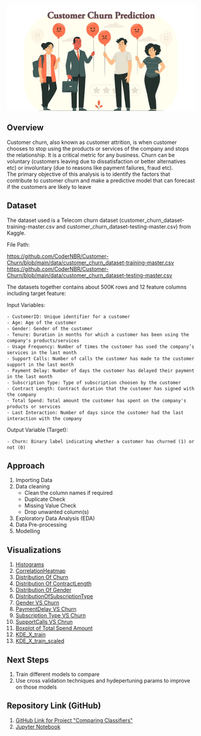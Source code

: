 ![](images/CustomerChrun.png)

## Overview

Customer churn, also known as customer attrition, is when customer chooses to stop using the products or services of the company and stops the relationship. It is a critical metric for any business. Churn can be voluntary (customers leaving due to dissatisfaction or better alternatives etc) or involuntary (due to reasons like payment failures, fraud etc).  
The primary objective of this analysis is to identify the factors that contribute to customer churn and make a predictive model that can forecast if the customers are likely to leave 

## Dataset

The dataset used is a Telecom churn dataset (customer_churn_dataset-training-master.csv and customer_churn_dataset-testing-master.csv) from Kaggle.

File Path:  

https://github.com/CoderNBR/Customer-Churn/blob/main/data/customer_churn_dataset-training-master.csv  
https://github.com/CoderNBR/Customer-Churn/blob/main/data/customer_churn_dataset-testing-master.csv

The datasets together contains about 500K rows and 12 feature columns including target feature:

Input Variables:

    - CustomerID: Unique identifier for a customer
    - Age: Age of the customer
    - Gender: Gender of the customer
    - Tenure: Duration in months for which a customer has been using the company's products/services
    - Usage Frequency: Number of times the customer has used the company’s services in the last month
    - Support Calls: Number of calls the customer has made to the customer support in the last month
    - Payment Delay: Number of days the customer has delayed their payment in the last month
    - Subscription Type: Type of subscription choosen by the customer
    - Contract Length: Contract duration that the customer has signed with the company
    - Total Spend: Total amount the customer has spent on the company's products or services
    - Last Interaction: Number of days since the customer had the last interaction with the company

Output Variable (Target):

    - Churn: Binary label indicating whether a customer has churned (1) or not (0) 

## Approach

1. Importing Data
2. Data cleaning
    - Clean the column names if required
    - Duplicate Check
    - Missing Value Check
    - Drop unwanted column(s)
3. Exploratory Data Analysis (EDA)
4. Data Pre-processing
5. Modelling


## Visualizations

1. [Histograms](https://github.com/CoderNBR/Customer-Churn/blob/main/images/Histograms.png)
2. [CorrelationHeatmap](https://github.com/CoderNBR/Customer-Churn/blob/main/images/CorrelationHeatmap.png)
3. [Distribution Of Churn](https://github.com/CoderNBR/Customer-Churn/blob/main/images/DistributionOfChurn.png)
4. [Distribution Of ContractLength](https://github.com/CoderNBR/Customer-Churn/blob/main/images/DistributionOfContractLength.png)
5. [Distribution Of Gender](https://github.com/CoderNBR/Customer-Churn/blob/main/images/DistributionOfGender.png)
6. [DistributionOfSubscriptionType](https://github.com/CoderNBR/Customer-Churn/blob/main/images/DistributionOfSubscriptionType.png)
7. [Gender VS Churn](https://github.com/CoderNBR/Customer-Churn/blob/main/images/GenderVSChurn.png)
8. [PaymentDelay VS Churn](https://github.com/CoderNBR/Customer-Churn/blob/main/images/PaymentDelayVSChurn.png)
9. [Subscription Type VS Churn](https://github.com/CoderNBR/Customer-Churn/blob/main/images/SubscriptionTypeVSChurn.png)
10. [SupportCalls VS Chrun](https://github.com/CoderNBR/Customer-Churn/blob/main/images/SupportCallsVSChrun.png)
11. [Boxplot of Total Spend Amount](https://github.com/CoderNBR/Customer-Churn/blob/main/images/TotalSpendAmountBoxplot.png)
12. [KDE_X_train](https://github.com/CoderNBR/Customer-Churn/blob/main/images/KDE_X_train.png)
13. [KDE_X_train_scaled](https://github.com/CoderNBR/Customer-Churn/blob/main/images/KDE_X_train_scaled.png)

  
## Next Steps

1. Train different models to compare
2. Use cross validation techniques and hydepertuning params to improve on those models


## Repository Link (GitHub)

1. [GitHub Link for Project "Comparing Classifiers"](https://github.com/CoderNBR/Customer-Churn)
2. [Jupyter Notebook](https://github.com/CoderNBR/Customer-Churn/blob/main/CustomerChurn_EDA.ipynb)
